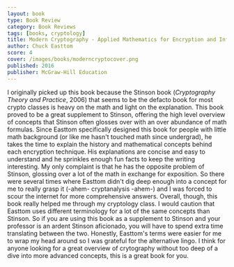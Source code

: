 ```yaml
---
layout: book
type: Book Review
category: Book Reviews
tags: [books, cryptology]
title: Modern Cryptography - Applied Mathematics for Encryption and Information Security 
author: Chuck Easttom
score: 4
cover: /images/books/moderncryptocover.png
published: 2016
publisher: McGraw-Hill Education
---
```


I originally picked up this book because the Stinson book (<i>Cryptography Theory and Practice</i>, 2006) that seems to be the defacto book for most crypto classes is heavy on the math and light on the explanation. This book proved to be a great supplement to Stinson, offering the high level overview of concepts that Stinson often glosses over with an over abundance of math formulas. Since Easttom specifically designed this book for people with little math background (or like me hasn't touched math since undergrad), he takes the time to explain the history and mathematical concepts behind each encryption technique. His explanations are concise and easy to understand and he sprinkles enough fun facts to keep the writing interesting. My only complaint is that he has the opposite problem of Stinson, glossing over a lot of the math in exchange for exposition. So there were several times where Easttom didn't dig deep enough into a concept for me to really grasp it (-ahem- cryptanalysis -ahem-) and I was forced to scour the internet for more comprehensive answers. Overall, though, this book really helped me through my cryptology class. I would caution that Easttom uses different terminology for a lot of the same concepts than Stinson. So if you are using this book as a supplement to Stinson and your professor is an ardent Stinson aficionado, you will have to spend extra time translating between the two. Honestly, Easttom's terms were easier for me to wrap my head around so I was grateful for the alternative lingo. I think for anyone looking for a great overview of crytography without too deep of a dive into more advanced concepts, this is a great book for you.